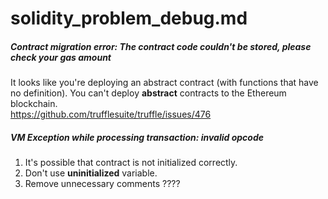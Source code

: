 # solidity_problem_debug.md

##### Contract migration error: The contract code couldn't be stored, please check your gas amount
It looks like you're deploying an abstract contract (with functions that have no definition).
You can't deploy **abstract** contracts to the Ethereum blockchain.<br>
https://github.com/trufflesuite/truffle/issues/476

##### VM Exception while processing transaction: invalid opcode
1. It's possible that contract is not initialized correctly.
2. Don't use **uninitialized** variable.
3. Remove unnecessary comments ????
